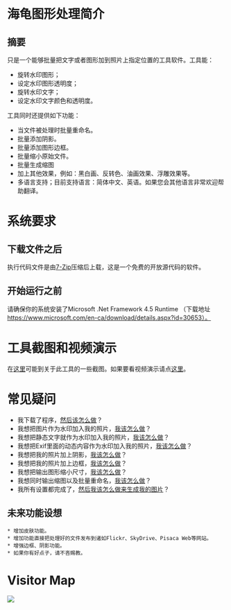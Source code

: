 
# 海龟图形处理简介 #
## 摘要 ##
只是一个能够批量把文字或者图形加到照片上指定位置的工具软件。工具能：
  * 旋转水印图形；
  * 设定水印图形透明度；
  * 旋转水印文字；
  * 设定水印文字颜色和透明度。

工具同时还提供如下功能：
  * 当文件被处理时批量重命名。
  * 批量添加阴影。
  * 批量添加图形边框。
  * 批量缩小原始文件。
  * 批量生成缩图
  * 加上其他效果，例如：黑白画、反转色、油画效果、浮雕效果等。
  * 多语言支持；目前支持语言：简体中文、英语。如果您会其他语言非常欢迎帮助翻译。

# 系统要求 #
## 下载文件之后 ##
执行代码文件是由[7-Zip](http://www.7-zip.org/)压缩后上载，这是一个免费的开放源代码的软件。
## 开始运行之前 ##
请确保你的系统安装了Microsoft .Net Framework 4.5 Runtime （下载地址  https://www.microsoft.com/en-ca/download/details.aspx?id=30653）。
# 工具截图和视频演示 #
在[这里](Screenshot_zh_cn.md)可能到关于此工具的一些截图。如果要看视频演示请点[这里](http://www.downloadtube.com/Sea-Turtle-demo-installation-windows.html)。
# 常见疑问 #
  * 我下载了程序，[然后该怎么做](FAQ_Begin_zh_cn.md)？
  * 我想把图片作为水印加入我的照片，[我该怎么做](FAQ_Image_Watermark_zh_cn.md)？
  * 我想把静态文字就作为水印加入我的照片，[我该怎么做](FAQ_StaticText_Watermark_zh_cn.md)？
  * 我想把Exif里面的动态内容作为水印加入我的照片，[我该怎么做](FAQ_ExifText_Watermark_zh_cn.md)？
  * 我想把我的照片加上阴影，[我该怎么做](FAQ_DropShadow_zh_cn.md)？
  * 我想把我的照片加上边框，[我该怎么做](FAQ_Border_zh_cn.md)？
  * 我想把输出图形缩小尺寸，[我该怎么做](FAQ_Shrink_zh_cn.md)？
  * 我想同时输出缩图以及批量重命名，[我该怎么做](FAQ_Output_zh_cn.md)？
  * 我所有设置都完成了，[然后我该怎么做来生成我的图片](FAQ_Make_zh_cn.md)？

## 未来功能设想 ##
    * 增加皮肤功能。
    * 增加功能直接把处理好的文件发布到诸如Flickr、SkyDrive、Pisaca Web等网站。
    * 增强边框、阴影功能。
    * 如果你有好点子，请不吝赐教。

# Visitor Map #
[![](http://www2.clustrmaps.com/stats/maps-no_clusters/code.google.com-p-batch-image-watermark-processor--thumb.jpg)](http://www2.clustrmaps.com/counter/maps.php?url=http://code.google.com/p/batch-image-watermark-processor/)
